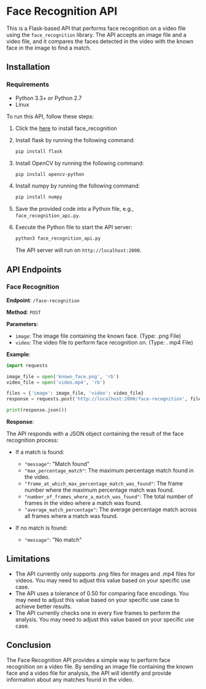# Face Recognition API

This is a Flask-based API that performs face recognition on a video file using the `face_recognition` library. The API accepts an image file and a video file, and it compares the faces detected in the video with the known face in the image to find a match.

## Installation

### Requirements

- Python 3.3+ or Python 2.7
- Linux


To run this API, follow these steps:

1. Click the [here](https://github.com/ageitgey/face_recognition) to install face_recognition 

2. Install flask by running the following command:

   ```bash
   pip install flask
   ```

3. Install OpenCV by running the following command:

   ```bash
   pip install opencv-python
   ```

4. Install numpy by running the following command:

   ```bash
   pip install numpy
   ```

5. Save the provided code into a Python file, e.g., `face_recognition_api.py`.

6. Execute the Python file to start the API server:

   ```bash
   python3 face_recognition_api.py
   ```

   The API server will run on `http://localhost:2000`.

## API Endpoints

### Face Recognition

**Endpoint**: `/face-recognition`

**Method**: `POST`

**Parameters**:
- `image`: The image file containing the known face. (Type: .png File)
- `video`: The video file to perform face recognition on. (Type: . mp4 File)

**Example**:

```python
import requests

image_file = open('known_face.png', 'rb')
video_file = open('video.mp4', 'rb')

files = {'image': image_file, 'video': video_file}
response = requests.post('http://localhost:2000/face-recognition', files=files)

print(response.json())
```

**Response**:

The API responds with a JSON object containing the result of the face recognition process:

- If a match is found:
  - `"message"`: "Match found"
  - `"max_percentage_match"`: The maximum percentage match found in the video.
  - `"frame_at_which_max_percentage_match_was_found"`: The frame number where the maximum percentage match was found.
  - `"number_of_frames_where_a_match_was_found"`: The total number of frames in the video where a match was found.
  - `"average_match_percentage"`: The average percentage match across all frames where a match was found.

- If no match is found:
  - `"message"`: "No match"

## Limitations

- The API currently only supports .png files for images and .mp4 files for videos. You may need to adjust this value based on your specific use case.
- The API uses a tolerance of 0.50 for comparing face encodings. You may need to adjust this value based on your specific use case to achieve better results.
- The API currently checks one in every five frames to perform the analysis. You may need to adjust this value based on your specific use case.

## Conclusion

The Face Recognition API provides a simple way to perform face recognition on a video file. By sending an image file containing the known face and a video file for analysis, the API will identify and provide information about any matches found in the video.
